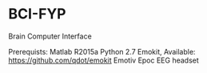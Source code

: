 # BCI-FYP
Brain Computer Interface

Prerequists:
Matlab R2015a
Python 2.7
Emokit, Available: https://github.com/qdot/emokit
Emotiv Epoc EEG headset